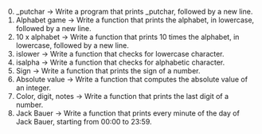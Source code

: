 0. _putchar -> Write a program that prints _putchar, followed by a new line.
1. Alphabet game -> Write a function that prints the alphabet, in lowercase, followed by a new line.
2. 10 x alphabet -> Write a function that prints 10 times the alphabet, in lowercase, followed by a new line.
3. islower -> Write a function that checks for lowercase character.
4. isalpha -> Write a function that checks for alphabetic character.
5. Sign -> Write a function that prints the sign of a number.
6. Absolute value -> Write a function that computes the absolute value of an integer.
7. Color, digit, notes -> Write a function that prints the last digit of a number.
8. Jack Bauer -> Write a function that prints every minute of the day of Jack Bauer, starting from 00:00 to 23:59.
